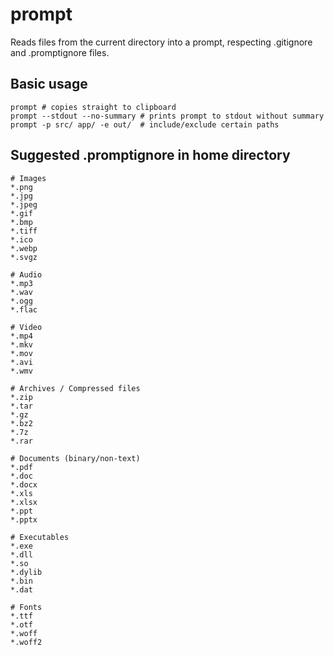 # prompt

Reads files from the current directory into a prompt, respecting .gitignore and .promptignore files.

## Basic usage

```shell
prompt # copies straight to clipboard
prompt --stdout --no-summary # prints prompt to stdout without summary
prompt -p src/ app/ -e out/  # include/exclude certain paths
```

## Suggested .promptignore in home directory

```
# Images
*.png
*.jpg
*.jpeg
*.gif
*.bmp
*.tiff
*.ico
*.webp
*.svgz

# Audio
*.mp3
*.wav
*.ogg
*.flac

# Video
*.mp4
*.mkv
*.mov
*.avi
*.wmv

# Archives / Compressed files
*.zip
*.tar
*.gz
*.bz2
*.7z
*.rar

# Documents (binary/non-text)
*.pdf
*.doc
*.docx
*.xls
*.xlsx
*.ppt
*.pptx

# Executables
*.exe
*.dll
*.so
*.dylib
*.bin
*.dat

# Fonts
*.ttf
*.otf
*.woff
*.woff2
```
